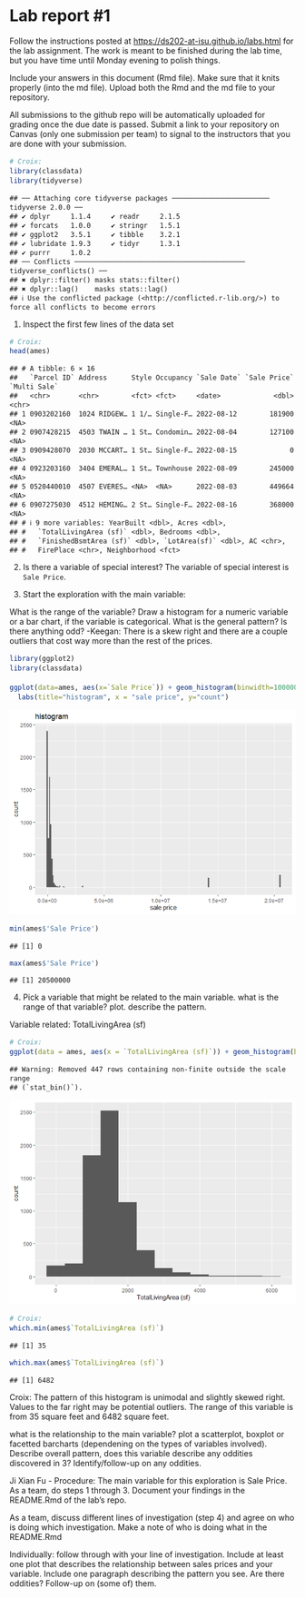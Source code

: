 
<!-- README.md is generated from README.Rmd. Please edit the README.Rmd file -->

# Lab report \#1

Follow the instructions posted at
<https://ds202-at-isu.github.io/labs.html> for the lab assignment. The
work is meant to be finished during the lab time, but you have time
until Monday evening to polish things.

Include your answers in this document (Rmd file). Make sure that it
knits properly (into the md file). Upload both the Rmd and the md file
to your repository.

All submissions to the github repo will be automatically uploaded for
grading once the due date is passed. Submit a link to your repository on
Canvas (only one submission per team) to signal to the instructors that
you are done with your submission.

``` r
# Croix:
library(classdata)
library(tidyverse)
```

    ## ── Attaching core tidyverse packages ──────────────────────── tidyverse 2.0.0 ──
    ## ✔ dplyr     1.1.4     ✔ readr     2.1.5
    ## ✔ forcats   1.0.0     ✔ stringr   1.5.1
    ## ✔ ggplot2   3.5.1     ✔ tibble    3.2.1
    ## ✔ lubridate 1.9.3     ✔ tidyr     1.3.1
    ## ✔ purrr     1.0.2     
    ## ── Conflicts ────────────────────────────────────────── tidyverse_conflicts() ──
    ## ✖ dplyr::filter() masks stats::filter()
    ## ✖ dplyr::lag()    masks stats::lag()
    ## ℹ Use the conflicted package (<http://conflicted.r-lib.org/>) to force all conflicts to become errors

1.  Inspect the first few lines of the data set

``` r
# Croix:
head(ames)
```

    ## # A tibble: 6 × 16
    ##   `Parcel ID` Address      Style Occupancy `Sale Date` `Sale Price` `Multi Sale`
    ##   <chr>       <chr>        <fct> <fct>     <date>             <dbl> <chr>       
    ## 1 0903202160  1024 RIDGEW… 1 1/… Single-F… 2022-08-12        181900 <NA>        
    ## 2 0907428215  4503 TWAIN … 1 St… Condomin… 2022-08-04        127100 <NA>        
    ## 3 0909428070  2030 MCCART… 1 St… Single-F… 2022-08-15             0 <NA>        
    ## 4 0923203160  3404 EMERAL… 1 St… Townhouse 2022-08-09        245000 <NA>        
    ## 5 0520440010  4507 EVERES… <NA>  <NA>      2022-08-03        449664 <NA>        
    ## 6 0907275030  4512 HEMING… 2 St… Single-F… 2022-08-16        368000 <NA>        
    ## # ℹ 9 more variables: YearBuilt <dbl>, Acres <dbl>,
    ## #   `TotalLivingArea (sf)` <dbl>, Bedrooms <dbl>,
    ## #   `FinishedBsmtArea (sf)` <dbl>, `LotArea(sf)` <dbl>, AC <chr>,
    ## #   FirePlace <chr>, Neighborhood <fct>

2.  Is there a variable of special interest? The variable of special
    interest is `Sale Price`.

3.  Start the exploration with the main variable:

What is the range of the variable? Draw a histogram for a numeric
variable or a bar chart, if the variable is categorical. What is the
general pattern? Is there anything odd? -Keegan: There is a skew right
and there are a couple outliers that cost way more than the rest of the
prices.

``` r
library(ggplot2)
library(classdata)

ggplot(data=ames, aes(x=`Sale Price`)) + geom_histogram(binwidth=100000) +
  labs(title="histogram", x = "sale price", y="count")
```

![](README_files/figure-gfm/unnamed-chunk-3-1.png)<!-- -->

``` r
min(ames$'Sale Price')
```

    ## [1] 0

``` r
max(ames$'Sale Price')
```

    ## [1] 20500000

4.  Pick a variable that might be related to the main variable. what is
    the range of that variable? plot. describe the pattern.

Variable related: TotalLivingArea (sf)

``` r
# Croix: 
ggplot(data = ames, aes(x = `TotalLivingArea (sf)`)) + geom_histogram(binwidth = 500)
```

    ## Warning: Removed 447 rows containing non-finite outside the scale range
    ## (`stat_bin()`).

![](README_files/figure-gfm/unnamed-chunk-5-1.png)<!-- -->

``` r
# Croix:
which.min(ames$`TotalLivingArea (sf)`)
```

    ## [1] 35

``` r
which.max(ames$`TotalLivingArea (sf)`)
```

    ## [1] 6482

Croix: The pattern of this histogram is unimodal and slightly skewed
right. Values to the far right may be potential outliers. The range of
this variable is from 35 square feet and 6482 square feet.

what is the relationship to the main variable? plot a scatterplot,
boxplot or facetted barcharts (dependening on the types of variables
involved). Describe overall pattern, does this variable describe any
oddities discovered in 3? Identify/follow-up on any oddities.

Ji Xian Fu - Procedure: The main variable for this exploration is Sale
Price. As a team, do steps 1 through 3. Document your findings in the
README.Rmd of the lab’s repo.

As a team, discuss different lines of investigation (step 4) and agree
on who is doing which investigation. Make a note of who is doing what in
the README.Rmd

Individually: follow through with your line of investigation. Include at
least one plot that describes the relationship between sales prices and
your variable. Include one paragraph describing the pattern you see. Are
there oddities? Follow-up on (some of) them.

